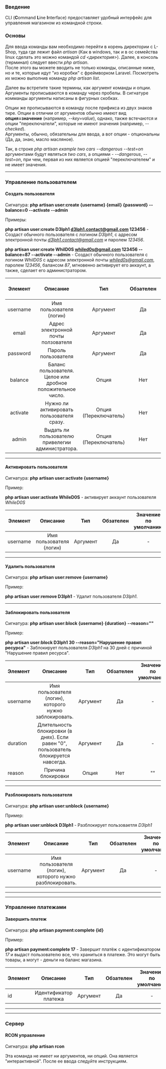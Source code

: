 ### Введение

CLI (**C**ommand **L**ine **I**nterface) предоставляет удобный интерфейс для управления
магазином из командной строки.

### Основы

Для ввода команды вам необходимо перейти в корень директории с L-Shop, туда где лежит файл *artisan*
(Как в windows, так и в oc семейства linux сделать это можно командой *cd &lt;директория&gt;*).
Далее, в консоль (терминал) следует ввести *php artisan*.<br>
После этого вы можете вводить не только команды, описанные ниже, но и те, которые идут "из коробки" с
фреймворком Laravel. Посмотреть их можно выполнив команду *php artisan list*.

Далее вы встретите такие термины, как аргумент команды и опции. Аргументы прописываются в команду через пробелы.
В сигнатуре комманды аргументы написаны в фигурных скобках.


Опции же прописываются в команду после прификса из двух знаков тире. Опции в отличии от аргументов обычно имеют вид
**опция=значение** (например, *--key=value*), однако, также встечаются и опции "переключатели",
которые не имеют значения (например, *--checked*).<br>
Аргументы, обычно, обязательны для ввода, а вот опции - опциональны (Да, да, знаю, масло масляное).


Так, в строке *php artisan example two cars --dangerous --test=on* аргументами будут являться
*two* *cars*, а опциями - *--dangerous*, *--test=on*,
при чем, первая из них является опцией "переключателем" и не имеет значения.

---

### Управление пользователем

#### Создать пользователя

Сигнатура: **php artisan user:create {username} {email} {password} --balance=0 --activate --admin**


Примеры:

**php artisan user:create D3lph1 d3lph1.contact@gmail.com 123456** - Создаст обычного пользователя
с логином *D3lph1*, с адресом электронной почты *d3lph1.contact@gmail.com*
и паролем *123456*.

**php artisan user:create WhilD0S whiled0s@gmail.com 123456 --balance=87 --activate --admin** - Создаст обычного пользователя
с логином *WhilD0S* с адресом электронной почты *whiled0s@gmail.com*,
паролем *123456*, балансом *87*, мгновенно активирует его аккаунт, а также,
сделает его администратором.

| Элемент      | Описание                                                    | Тип                   | Обзателен | Значение по умолчанию |
| :--------:   | :-------------------------:                                 | :----------:          | :-------: | :-------:             |
| username     | Имя пользователя (логин)                                    | Аргумент              | Да        | -                     |
| email        | Адрес электронной почты ползователя                         | Аргумент              | Да        | -                     |
| password     | Пароль пользователя                                         | Аргумент              | Да        | -                     |
| balance      | Баланс пользователя. Целое или дробное положительное число. | Опция                 | Нет       | 0                     |
| activate     | Нужно ли активировать пользователя сразу.                   | Опция (Переключатель) | Нет       | false                 |
| admin        | Выдать ли пользователю привелегии администратора.           | Опция (Переключатель) | Нет       | false                 |

---

#### Активировать пользователя

Сигнатура: **php artisan user:activate {username}**

Пример:

**php artisan user:activate WhileD0S** - активирует аккаунт пользователя *WhileD0S*

| Элемент      | Описание                                                    | Тип                   | Обзателен | Значение по умолчанию |
| :--------:   | :-------------------------:                                 | :----------:          | :-------: | :-------:             |
| username     | Имя пользователя (логин)                                    | Аргумент              | Да        | -                     |

---

#### Удалить пользователя

Сигнатура: **php artisan user:remove {username}**

Пример:

**php artisan user:remove D3lph1** - Удалит пользователя *D3lph1*.

---

#### Заблокировать пользователя

Сигнатура: **php artisan user:block {username} {duration} --reason=""**

Пример:

**php artisan user:block D3lph1 30 --reason="Нарушение правил ресурса"** - Заблокирует 
пользователя *D3lph1* на 30 дней с причиной "Нарушение правил ресурса".

| Элемент      | Описание                                                                             | Тип                   | Обзателен | Значение по умолчанию |
| :--------    | :-------------------------:                                                          | :----------:          | :-------: | :-------:             |
| username     | Имя пользователя (логин), которого нужно заблокировать.                              | Аргумент              | Да        | -                     |
| duration     | Длительность блокировки (в днях). Если равен "0", пользователь блокируется навсегда. | Аргумент              | Да        | -                     |
| reason       | Причина блокировки                                                                   | Опция                 | Нет       | ""                    |

---

#### Разблокировать пользователя

Сигнатура: **php artisan user:unblock {username}**

Пример:

**php artisan user:unblock D3lph1** - Разблокирует пользоваетля *D3lph1*

| Элемент      | Описание                                                                             | Тип                   | Обзателен | Значение по умолчанию |
| :--------    | :-------------------------:                                                          | :----------:          | :-------: | :-------:             |
| username     | Имя пользователя (логин), которого нужно разблокировать.                             | Аргумент              | Да        | -                     |



---
---

### Управление платежами

#### Завершить платеж

Сигнатура: **php artisan payment:complete {id}**

Пример:

**php artisan payment:complete 17** - Завершит платёж с идентификатором *17*
и выдаст пользователю все, что храниться в платеже. Это могут быть товары, а могут -
деньги на баланс магазина.

| Элемент      | Описание                                         | Тип                   | Обзателен | Значение по умолчанию |
| :--------    | :-------------------------:                      | :----------:          | :-------: | :-------:             |
| id           | Идентификатор платежа                            | Аргумент              | Да        | -                     |



---
---

### Сервер

#### RCON управление

Сигнатура: **php artisan rcon**

Эта команда не имеет ни аргументов, ни опций. Она является "интерактивной". После ее ввода следуйте инструкциям.
